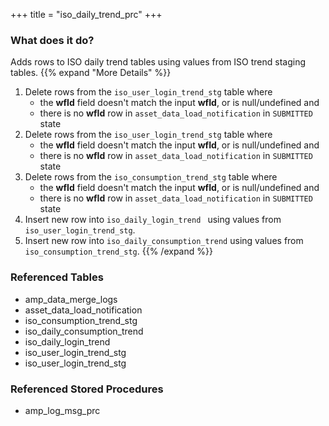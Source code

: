 +++
title = "iso_daily_trend_prc"
+++

### What does it do?
Adds rows to ISO daily trend tables using values from ISO trend staging tables. 
{{% expand "More Details" %}}
1. Delete rows from the `iso_user_login_trend_stg` table where
   - the **wfId** field doesn't match the input **wfId**, or is null/undefined and
   - there is no **wfId** row in `asset_data_load_notification` in `SUBMITTED` state
2. Delete rows from the `iso_user_login_trend_stg` table where
   - the **wfId** field doesn't match the input **wfId**, or is null/undefined and
   - there is no **wfId** row in `asset_data_load_notification` in `SUBMITTED` state
3. Delete rows from the `iso_consumption_trend_stg` table where
   - the **wfId** field doesn't match the input **wfId**, or is null/undefined and
   - there is no **wfId** row in `asset_data_load_notification` in `SUBMITTED` state
4. Insert new row into `iso_daily_login_trend ` using values from `iso_user_login_trend_stg`.
5. Insert new row into `iso_daily_consumption_trend` using values from `iso_consumption_trend_stg`.
{{% /expand %}}

### Referenced Tables
- amp_data_merge_logs
- asset_data_load_notification 
- iso_consumption_trend_stg 
- iso_daily_consumption_trend
- iso_daily_login_trend
- iso_user_login_trend_stg
- iso_user_login_trend_stg

### Referenced Stored Procedures
- amp_log_msg_prc
